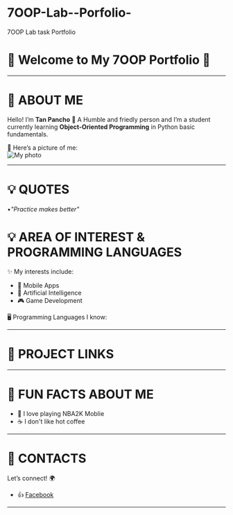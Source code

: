 # 7OOP-Lab--Porfolio-
7OOP Lab task Portfolio 

# 🌟 Welcome to My 7OOP Portfolio 🌟

---

# 👤 ABOUT ME
Hello! I’m **Tan Pancho** 👋 
A Humble and friedly person and 
I’m a student currently learning **Object-Oriented Programming** in Python basic fundamentals. 

📸 Here’s a picture of me:  
![My photo](https://github.com/Tan-Pancho/7OOP-Lab--Porfolio-/blob/af4bad898659251c080bee373978e1a6bd38a0aa/images%20(8)/myphoto.jpeg)  

---
# 💡 QUOTES
•*"Practice makes better"*

# 💡 AREA OF INTEREST & PROGRAMMING LANGUAGES
✨ My interests include:  
- 📱 Mobile Apps  
- 🤖 Artificial Intelligence  
- 🎮 Game Development  

🖥️ Programming Languages I know:  

---

# 📂 PROJECT LINKS

---

# 🎉 FUN FACTS ABOUT ME
- 🏀 I love playing NBA2K Moblie    
- ☕ I don't like hot coffee

---

# 📱 CONTACTS
Let’s connect! 🌍  
- 👍 [Facebook](https://facebook.com/09632213477)  

---

